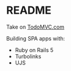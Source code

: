 # README

Take on [TodoMVC.com]

[TodoMVC.com]: http://todomvc.com

Building SPA apps with:  
* Ruby on Rails 5
* Turbolinks
* UJS
